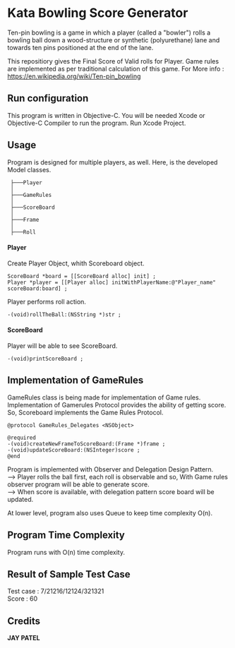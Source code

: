 # Kata Bowling Score Generator

Ten-pin bowling is a game in which a player (called a "bowler") rolls a bowling ball down a wood-structure or synthetic (polyurethane) lane and towards ten pins positioned at the end of the lane.

This repositiory gives the Final Score of Valid rolls for Player. Game rules are implemented as per traditional calculation of this game. 
For More info : https://en.wikipedia.org/wiki/Ten-pin_bowling

## Run configuration

This program is written in Objective-C. You will be needed Xcode or Objective-C Compiler to run the program.
Run Xcode Project.

## Usage

Program is designed for multiple players, as well. 
Here, is the developed Model classes.

```
 ├───Player
 │
 ├───GameRules
 │
 ├───ScoreBoard
 │
 ├───Frame
 │
 ├───Roll
```

#### Player

Create Player Object, whith Scoreboard object. 

```
ScoreBoard *board = [[ScoreBoard alloc] init] ;
Player *player = [[Player alloc] initWithPlayerName:@"Player_name" scoreBoard:board] ;
```

Player performs roll action.

```
-(void)rollTheBall:(NSString *)str ;
```

#### ScoreBoard 

Player will be able to see ScoreBoard.

```
-(void)printScoreBoard ;
```

## Implementation of GameRules

GameRules class is being made for implementation of Game rules. Implementation of Gamerules Protocol provides the ability of getting score.<br/>
So, Scoreboard implements the Game Rules Protocol. 

```
@protocol GameRules_Delegates <NSObject>

@required
-(void)createNewFrameToScoreBoard:(Frame *)frame ;
-(void)updateScoreBoard:(NSInteger)score ;
@end
```

Program is implemented with Observer and Delegation Design Pattern.<br/>
--> Player rolls the ball first, each roll is observable and so, With Game rules observer program will be able to generate score.<br/>
--> When score is available, with delegation pattern score board will be updated.<br/>

At lower level, program also uses Queue to keep time complexity O(n). 


## Program Time Complexity

Program runs with O(n) time complexity.


## Result of Sample Test Case

Test case : 7/21216/12124/321321 <br/>
Score : 60

## Credits

**JAY PATEL**

